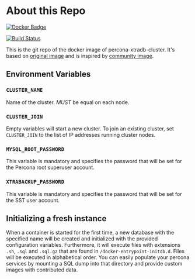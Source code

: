 # About this Repo
[![Docker Badge](http://dockeri.co/image/pgolm/percona-xtradb-cluster)](https://hub.docker.com/r/pgolm/percona-xtradb-cluster)

[![Build Status](https://travis-ci.org/pgolm/percona-xtradb-cluster.svg?branch=master)](https://travis-ci.org/pgolm/percona-xtradb-cluster)

This is the git repo of the docker image of percona-xtradb-cluster. It's based on [original image](https://hub.docker.com/r/percona/percona-xtradb-cluster/) and is inspired by [community image](https://hub.docker.com/_/percona/).

## Environment Variables

### `CLUSTER_NAME`
Name of the cluster. *MUST* be equal on each node.

### `CLUSTER_JOIN`
Empty variables will start a new cluster. To join an existing cluster, set `CLUSTER_JOIN` to the list of IP addresses running cluster nodes.

### `MYSQL_ROOT_PASSWORD`
This variable is mandatory and specifies the password that will be set for the Percona root superuser account.

### `XTRABACKUP_PASSWORD`
This variable is mandatory and specifies the password that will be set for the SST user account.

## Initializing a fresh instance
When a container is started for the first time, a new database with the specified name will be created and initialized with the provided configuration variables. Furthermore, it will execute files with extensions `.sh`, `.sql` and `.sql.gz` that are found in `/docker-entrypoint-initdb.d`. Files will be executed in alphabetical order. You can easily populate your percona services by mounting a SQL dump into that directory and provide custom images with contributed data.
